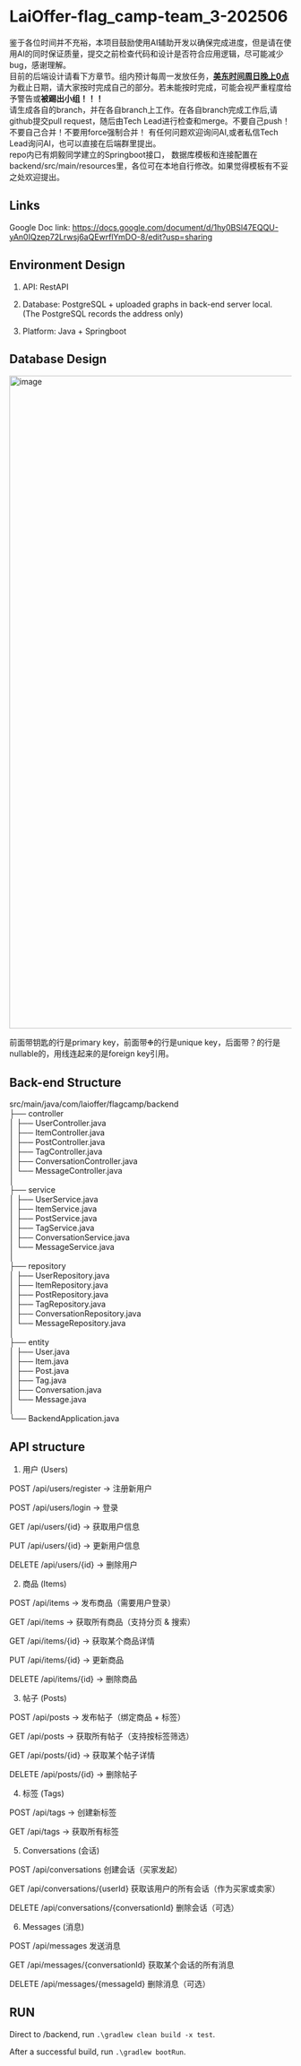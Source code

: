 # LaiOffer-flag_camp-team_3-202506

鉴于各位时间并不充裕，本项目鼓励使用AI辅助开发以确保完成进度，但是请在使用AI的同时保证质量，提交之前检查代码和设计是否符合应用逻辑，尽可能减少bug，感谢理解。  
目前的后端设计请看下方章节。组内预计每周一发放任务，<ins>**美东时间周日晚上0点**</ins>为截止日期，请大家按时完成自己的部分。若未能按时完成，可能会视严重程度给予警告或**被踢出小组！！！**  
请生成各自的branch，并在各自branch上工作。在各自branch完成工作后,请github提交pull request，随后由Tech Lead进行检查和merge。不要自己push！不要自己合并！不要用force强制合并！
有任何问题欢迎询问AI,或者私信Tech Lead询问AI，也可以直接在后端群里提出。  
repo内已有炯毅同学建立的Springboot接口， 数据库模板和连接配置在backend/src/main/resources里，各位可在本地自行修改。如果觉得模板有不妥之处欢迎提出。  

## Links

Google Doc link: https://docs.google.com/document/d/1hy0BSl47EQQU-yAn0IQzep72Lrwsj6aQEwrflYmDO-8/edit?usp=sharing

## Environment Design

1. API: RestAPI

2. Database: PostgreSQL + uploaded graphs in back-end server local. (The PostgreSQL records the address only)

3. Platform: Java + Springboot

## Database Design 
<img width="1583" height="1165" alt="image" src="https://github.com/user-attachments/assets/ee9e53ca-d54f-4694-8b50-b0d516af532e" />

前面带钥匙的行是primary key，前面带❉的行是unique key，后面带？的行是nullable的，用线连起来的是foreign key引用。





## Back-end Structure
src/main/java/com/laioffer/flagcamp/backend  
├── controller  
│ ├── UserController.java  
│ ├── ItemController.java  
│ ├── PostController.java  
│ ├── TagController.java  
│ ├── ConversationController.java  
│ └── MessageController.java  
│  
├── service  
│ ├── UserService.java  
│ ├── ItemService.java  
│ ├── PostService.java  
│ ├── TagService.java  
│ ├── ConversationService.java  
│ └── MessageService.java  
│  
├── repository  
│ ├── UserRepository.java  
│ ├── ItemRepository.java  
│ ├── PostRepository.java  
│ ├── TagRepository.java  
│ ├── ConversationRepository.java  
│ └── MessageRepository.java  
│  
├── entity  
│ ├── User.java  
│ ├── Item.java  
│ ├── Post.java  
│ ├── Tag.java  
│ ├── Conversation.java  
│ └── Message.java     
│  
└── BackendApplication.java  
 

## API structure
1. 用户 (Users)

POST /api/users/register → 注册新用户

POST /api/users/login → 登录

GET /api/users/{id} → 获取用户信息

PUT /api/users/{id} → 更新用户信息

DELETE /api/users/{id} → 删除用户

2. 商品 (Items)

POST /api/items → 发布商品（需要用户登录）

GET /api/items → 获取所有商品（支持分页 & 搜索）

GET /api/items/{id} → 获取某个商品详情

PUT /api/items/{id} → 更新商品

DELETE /api/items/{id} → 删除商品

3. 帖子 (Posts)

POST /api/posts → 发布帖子（绑定商品 + 标签）

GET /api/posts → 获取所有帖子（支持按标签筛选）

GET /api/posts/{id} → 获取某个帖子详情

DELETE /api/posts/{id} → 删除帖子

4. 标签 (Tags)

POST /api/tags → 创建新标签

GET /api/tags → 获取所有标签

5. Conversations (会话)

POST	/api/conversations	创建会话（买家发起）

GET	/api/conversations/{userId}	获取该用户的所有会话（作为买家或卖家）

DELETE	/api/conversations/{conversationId}	删除会话（可选）

6. Messages (消息)

POST	/api/messages	发送消息

GET	/api/messages/{conversationId}	获取某个会话的所有消息

DELETE	/api/messages/{messageId}	删除消息（可选）


## RUN

Direct to /backend, run `.\gradlew clean build -x test`.

After a successful build, run `.\gradlew bootRun`.
